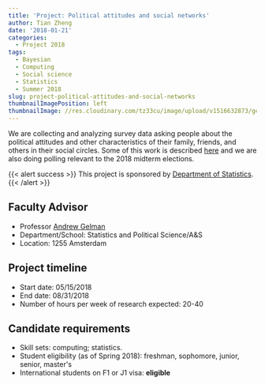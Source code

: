 ```yaml
---
title: 'Project: Political attitudes and social networks'
author: Tian Zheng
date: '2018-01-21'
categories:
  - Project 2018
tags:
  - Bayesian
  - Computing
  - Social science
  - Statistics
  - Summer 2018
slug: project-political-attitudes-and-social-networks
thumbnailImagePosition: left
thumbnailImage: //res.cloudinary.com/tz33cu/image/upload/v1516632873/gelman_yqagi8.png
---
```

We are collecting and analyzing survey data asking people about the political attitudes and other characteristics of their family, friends, and others in their social circles. Some of this work is described [here](http://www.stat.columbia.edu/~gelman/research/unpublished/penumbra_paper_11_clean.pdf) and we are also doing polling relevant to the 2018 midterm elections. 

<!--more-->

{{< alert success >}}
This project is sponsored by [Department of Statistics](http://www.stat.columbia.edu). 
{{< /alert >}}

## Faculty Advisor
+ Professor [Andrew Gelman](http://www.stat.columbia.edu/~gelman/)
+ Department/School: Statistics and Political Science/A&S
+ Location: 1255 Amsterdam

## Project timeline
+ Start date: 05/15/2018
+ End date: 08/31/2018
+ Number of hours per week of research expected: 20-40

## Candidate requirements
+ Skill sets: computing; statistics.
+ Student eligibility  (as of Spring 2018): freshman, sophomore, junior, senior, master's
+ International students on F1 or J1 visa: **eligible**

